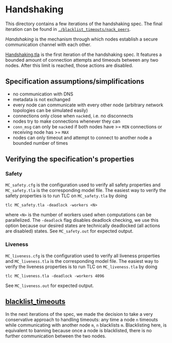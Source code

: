 # Handshaking

This directory contains a few iterations of the handshaking spec. The final iteration can be found in [`./blacklist_timeouts/nack_peers`](./blacklist_timeouts/nack_peers).

*Handshaking* is the mechanism through which nodes establish a secure communication channel with each other.

[Handshaking.tla](./Handshaking.tla) is the first iteration of the handshaking spec. It features a bounded amount of connection attempts and timeouts between any two nodes. After this limit is reached, those actions are disabled.

## Specification assumptions/simplifications

- no communication with DNS
- metadata is not exchanged
- every node can communicate with every other node (arbitrary network topologies can be simulated easily)
- connections only close when `nack`ed, i.e. no disconnects
- nodes try to make connections whenever they can
- `conn_msg` can only be `nack`ed if both nodes have >= `MIN` connections or receiving node has >= `MAX`
- nodes can only timeout and attempt to connect to another node a bounded number of times

## Verifying the specification's properties

### Safety

`MC_safety.cfg` is the configuration used to verify all safety properties and `MC_safety.tla` is the corresponding model file. The easiest way to verify the safety properties is to run TLC on `MC_safety.tla` by doing

```
tlc MC_safety.tla -deadlock -workers <N>
```

where `<N>` is the number of workers used when computations can be parallelized. The `-deadlock` flag disables deadlock checking, we use this option because our desired states are technically deadlocked (all actions are disabled) states. See `MC_safety.out` for expected output.

### Liveness

`MC_liveness.cfg` is the configuration used to verify all liveness properties and `MC_liveness.tla` is the corresponding model file. The easiest way to verify the liveness properties is to run TLC on `MC_liveness.tla` by doing

```
tlc MC_liveness.tla -deadlock -workers 4096
```

See `MC_liveness.out` for expected output.

## [blacklist_timeouts](./blacklist_timeouts)

In the next iterations of the spec, we made the decision to take a very conservative approach to handling timeouts: any time a node `n` timeouts while communicating with another node `m`, `n` blacklists `m`. Blacklisting here, is equivalent to banning because once a node is blacklisted, there is no further communication between the two nodes.
